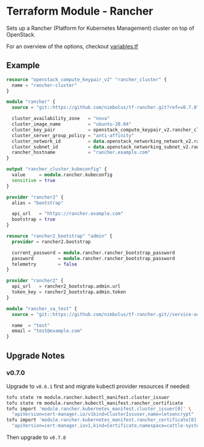 # Terraform Module - Rancher

Sets up a Rancher (Platform for Kubernetes Management) cluster on top of OpenStack.

For an overview of the options, checkout [variables.tf](./variables.tf)

## Example

```terraform
resource "openstack_compute_keypair_v2" "rancher_cluster" {
  name = "rancher-cluster"
}

module "rancher" {
  source = "git::https://github.com/nimbolus/tf-rancher.git?ref=v0.7.0"

  cluster_availability_zone   = "nova"
  cluster_image_name          = "ubuntu-20.04"
  cluster_key_pair            = openstack_compute_keypair_v2.rancher_cluster.name
  cluster_server_group_policy = "anti-affinity"
  cluster_network_id          = data.openstack_networking_network_v2.rancher.id
  cluster_subnet_id           = data.openstack_networking_subnet_v2.rancher.id
  rancher_hostname            = "rancher.example.com"
}

output "rancher_cluster_kubeconfig" {
  value     = module.rancher.kubeconfig
  sensitive = true
}

provider "rancher2" {
  alias = "bootstrap"

  api_url   = "https://rancher.example.com"
  bootstrap = true
}

resource "rancher2_bootstrap" "admin" {
  provider = rancher2.bootstrap

  current_password = module.rancher.rancher_bootstrap_password
  password         = module.rancher.rancher_bootstrap_password
  telemetry        = false
}

provider "rancher2" {
  api_url   = rancher2_bootstrap.admin.url
  token_key = rancher2_bootstrap.admin.token
}

module "rancher_sa_test" {
  source = "git::https://github.com/nimbolus/tf-rancher.git//service-account?ref=v0.7.0"

  name  = "test"
  email = "test@example.com"
}
```

## Upgrade Notes

### v0.7.0

Upgrade to `v0.6.1` first and migrate kubectl provider resources if needed:
```sh
tofu state rm module.rancher.kubectl_manifest.cluster_issuer
tofu state rm module.rancher.kubectl_manifest.rancher_certificate
tofu import 'module.rancher.kubernetes_manifest.cluster_issuer[0]' \
  "apiVersion=cert-manager.io/v1kind=ClusterIssuser,name=letsencrypt"
tofu import 'module.rancher.kubernetes_manifest.rancher_certificate[0]' \
  "apiVersion=cert-manager.iov1,kind=Certificate,namespace=cattle-system,name=rancher"
```

Then upgrade to `v0.7.0`
